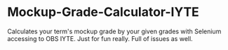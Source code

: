 # Mockup-Grade-Calculator-IYTE
Calculates your term's mockup grade by your given grades with Selenium accessing to OBS IYTE. Just for fun really. Full of issues as well.
